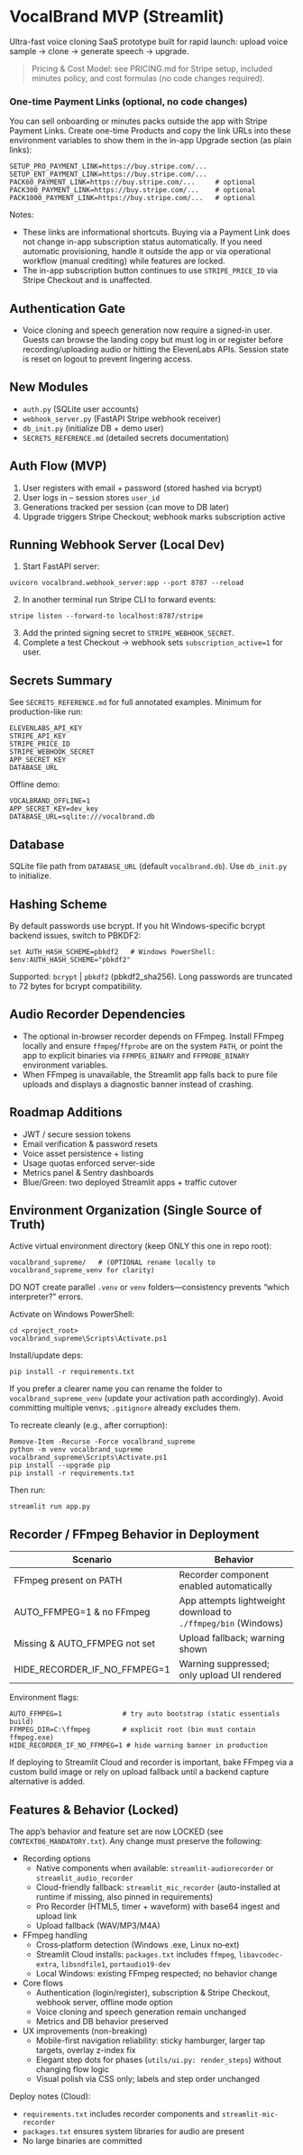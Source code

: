 # VocalBrand MVP (Streamlit)

Ultra-fast voice cloning SaaS prototype built for rapid launch: upload voice sample -> clone -> generate speech -> upgrade.

> Pricing & Cost Model: see PRICING.md for Stripe setup, included minutes policy, and cost formulas (no code changes required).

### One-time Payment Links (optional, no code changes)
You can sell onboarding or minutes packs outside the app with Stripe Payment Links. Create one-time Products and copy the link URLs into these environment variables to show them in the in-app Upgrade section (as plain links):

```
SETUP_PRO_PAYMENT_LINK=https://buy.stripe.com/...
SETUP_ENT_PAYMENT_LINK=https://buy.stripe.com/...
PACK60_PAYMENT_LINK=https://buy.stripe.com/...     # optional
PACK300_PAYMENT_LINK=https://buy.stripe.com/...    # optional
PACK1000_PAYMENT_LINK=https://buy.stripe.com/...   # optional
```

Notes:
- These links are informational shortcuts. Buying via a Payment Link does not change in-app subscription status automatically. If you need automatic provisioning, handle it outside the app or via operational workflow (manual crediting) while features are locked.
- The in-app subscription button continues to use `STRIPE_PRICE_ID` via Stripe Checkout and is unaffected.

## Authentication Gate
- Voice cloning and speech generation now require a signed-in user. Guests can browse the landing copy but must log in or register before recording/uploading audio or hitting the ElevenLabs APIs. Session state is reset on logout to prevent lingering access.

## New Modules
- `auth.py` (SQLite user accounts)
- `webhook_server.py` (FastAPI Stripe webhook receiver)
- `db_init.py` (initialize DB + demo user)
- `SECRETS_REFERENCE.md` (detailed secrets documentation)

## Auth Flow (MVP)
1. User registers with email + password (stored hashed via bcrypt)
2. User logs in – session stores `user_id`
3. Generations tracked per session (can move to DB later)
4. Upgrade triggers Stripe Checkout; webhook marks subscription active

## Running Webhook Server (Local Dev)
1. Start FastAPI server:
```
uvicorn vocalbrand.webhook_server:app --port 8787 --reload
```
2. In another terminal run Stripe CLI to forward events:
```
stripe listen --forward-to localhost:8787/stripe
```
3. Add the printed signing secret to `STRIPE_WEBHOOK_SECRET`.
4. Complete a test Checkout → webhook sets `subscription_active=1` for user.

## Secrets Summary
See `SECRETS_REFERENCE.md` for full annotated examples.
Minimum for production-like run:
```
ELEVENLABS_API_KEY
STRIPE_API_KEY
STRIPE_PRICE_ID
STRIPE_WEBHOOK_SECRET
APP_SECRET_KEY
DATABASE_URL
```
Offline demo:
```
VOCALBRAND_OFFLINE=1
APP_SECRET_KEY=dev_key
DATABASE_URL=sqlite:///vocalbrand.db
```

## Database
SQLite file path from `DATABASE_URL` (default `vocalbrand.db`). Use `db_init.py` to initialize.

## Hashing Scheme
By default passwords use bcrypt. If you hit Windows-specific bcrypt backend issues, switch to PBKDF2:
```
set AUTH_HASH_SCHEME=pbkdf2   # Windows PowerShell: $env:AUTH_HASH_SCHEME="pbkdf2"
```
Supported: `bcrypt` | `pbkdf2` (pbkdf2_sha256). Long passwords are truncated to 72 bytes for bcrypt compatibility.

## Audio Recorder Dependencies
- The optional in-browser recorder depends on FFmpeg. Install FFmpeg locally and ensure `ffmpeg`/`ffprobe` are on the system `PATH`, or point the app to explicit binaries via `FFMPEG_BINARY` and `FFPROBE_BINARY` environment variables.
- When FFmpeg is unavailable, the Streamlit app falls back to pure file uploads and displays a diagnostic banner instead of crashing.

## Roadmap Additions
- JWT / secure session tokens
- Email verification & password resets
- Voice asset persistence + listing
- Usage quotas enforced server-side
- Metrics panel & Sentry dashboards
- Blue/Green: two deployed Streamlit apps + traffic cutover

## Environment Organization (Single Source of Truth)
Active virtual environment directory (keep ONLY this one in repo root):
```
vocalbrand_supreme/   # (OPTIONAL rename locally to vocalbrand_supreme_venv for clarity)
```
DO NOT create parallel `.venv` or `venv` folders—consistency prevents “which interpreter?” errors.

Activate on Windows PowerShell:
```
cd <project_root>
vocalbrand_supreme\Scripts\Activate.ps1
```
Install/update deps:
```
pip install -r requirements.txt
```
If you prefer a clearer name you can rename the folder to `vocalbrand_supreme_venv` (update your activation path accordingly). Avoid committing multiple venvs; `.gitignore` already excludes them.

To recreate cleanly (e.g., after corruption):
```
Remove-Item -Recurse -Force vocalbrand_supreme
python -m venv vocalbrand_supreme
vocalbrand_supreme\Scripts\Activate.ps1
pip install --upgrade pip
pip install -r requirements.txt
```
Then run:
```
streamlit run app.py
```

## Recorder / FFmpeg Behavior in Deployment
| Scenario | Behavior |
|----------|----------|
| FFmpeg present on PATH | Recorder component enabled automatically |
| AUTO_FFMPEG=1 & no FFmpeg | App attempts lightweight download to `./ffmpeg/bin` (Windows) |
| Missing & AUTO_FFMPEG not set | Upload fallback; warning shown |
| HIDE_RECORDER_IF_NO_FFMPEG=1 | Warning suppressed; only upload UI rendered |

Environment flags:
```
AUTO_FFMPEG=1               # try auto bootstrap (static essentials build)
FFMPEG_DIR=C:\ffmpeg        # explicit root (bin must contain ffmpeg.exe)
HIDE_RECORDER_IF_NO_FFMPEG=1 # hide warning banner in production
```

If deploying to Streamlit Cloud and recorder is important, bake FFmpeg via a custom build image or rely on upload fallback until a backend capture alternative is added.

## Features & Behavior (Locked)
The app’s behavior and feature set are now LOCKED (see `CONTEXT06_MANDATORY.txt`). Any change must preserve the following:

- Recording options
	- Native components when available: `streamlit-audiorecorder` or `streamlit_audio_recorder`
	- Cloud-friendly fallback: `streamlit_mic_recorder` (auto-installed at runtime if missing, also pinned in requirements)
	- Pro Recorder (HTML5, timer + waveform) with base64 ingest and upload link
	- Upload fallback (WAV/MP3/M4A)
- FFmpeg handling
	- Cross‑platform detection (Windows .exe, Linux no‑ext)
	- Streamlit Cloud installs: `packages.txt` includes `ffmpeg`, `libavcodec-extra`, `libsndfile1`, `portaudio19-dev`
	- Local Windows: existing FFmpeg respected; no behavior change
- Core flows
	- Authentication (login/register), subscription & Stripe Checkout, webhook server, offline mode option
	- Voice cloning and speech generation remain unchanged
	- Metrics and DB behavior preserved
- UX improvements (non-breaking)
	- Mobile-first navigation reliability: sticky hamburger, larger tap targets, overlay z-index fix
	- Elegant step dots for phases (`utils/ui.py: render_steps`) without changing flow logic
	- Visual polish via CSS only; labels and step order unchanged

Deploy notes (Cloud):
- `requirements.txt` includes recorder components and `streamlit-mic-recorder`
- `packages.txt` ensures system libraries for audio are present
- No large binaries are committed
